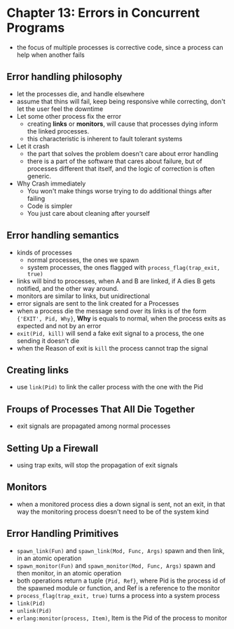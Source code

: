 # Chapter 13: Errors in Concurrent Programs
- the focus of multiple processes is corrective code, since a process can help when another fails
## Error handling philosophy
- let the processes die, and handle elsewhere
- assume that thins will fail, keep being responsive while correcting, don't let the user feel the downtime
- Let some other process fix the error
    - creating __links__ or __monitors__, will cause that processes dying inform the linked processes.
    - this characteristic is inherent to fault tolerant systems
- Let it crash
    - the part that solves the problem doesn't care about error handling
    - there is a part of the software that cares about failure, but of processes different that itself, and the logic of correction is often generic.
- Why Crash immediately
    - You won't make things worse trying to do additional things after failing
    - Code is simpler
    - You just care about cleaning after yourself
## Error handling semantics
- kinds of processes
    - normal processes, the ones we spawn
    - system processes, the ones flagged with `process_flag(trap_exit, true)`
- links will bind to processes, when A and B are linked, if A dies B gets notified, and the other way around.
- monitors are similar to links, but unidirectional
- error signals are sent to the link created for a Processes
- when a process die the message send over its links is of the form `{'EXIT', Pid, Why}`, __Why__ is equals to normal, when the process exits as expected and not by an error
- `exit(Pid, kill)` will send a fake exit signal to a process, the one sending it doesn't die
- when the Reason of exit is `kill` the process cannot trap the signal
## Creating links
- use `link(Pid)` to link the caller process with the one with the Pid
## Froups of Processes That All Die Together
- exit signals are propagated among normal processes
## Setting Up a Firewall
- using trap exits, will stop the propagation of exit signals
## Monitors
- when a monitored process dies a down signal is sent, not an exit, in that way the monitoring process doesn't need to be of the system kind
## Error Handling Primitives
- `spawn_link(Fun)` and `spawn_link(Mod, Func, Args)` spawn and then link, in an atomic operation
- `spawn_monitor(Fun)` and `spawn_monitor(Mod, Func, Args)` spawn and then monitor, in an atomic operation
- both operations return a tuple `{Pid, Ref}`, where Pid is the process id of the spawned module or function, and Ref is a reference to the monitor
- `process_flag(trap_exit, true)` turns a process into a system process
- `link(Pid)`
- `unlink(Pid)`
- `erlang:monitor(process, Item)`, Item is the Pid of the process to monitor
